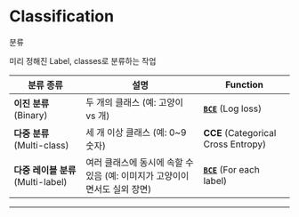 # Classification

분류

미리 정해진 Label, classes로 분류하는 작업 

| 분류 종류 | 설명 | Function |
| ---- |----|----|
| **이진 분류** (Binary) | 두 개의 클래스 (예: 고양이 vs 개) | [**`BCE`**](../Loss_Functions/1.BCE.md) (Log loss) |
| **다중 분류** (Multi-class) | 세 개 이상 클래스 (예: 0\~9 숫자) | **CCE** (Categorical Cross Entropy) |
| **다중 레이블 분류** (Multi-label) | 여러 클래스에 동시에 속할 수 있음 (예: 이미지가 고양이이면서도 실외 장면) |[**`BCE`**](../Loss_Functions/1.BCE.md) (For each label)|

---

